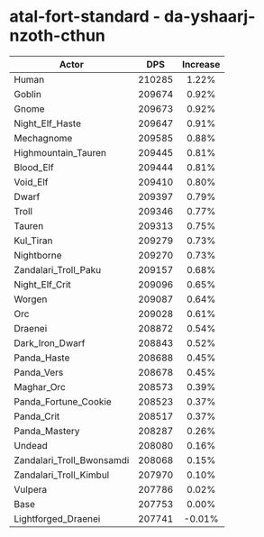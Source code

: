 # atal-fort-standard - da-yshaarj-nzoth-cthun
| Actor | DPS | Increase |
|---|:---:|:---:|
|Human|210285|1.22%|
|Goblin|209674|0.92%|
|Gnome|209673|0.92%|
|Night_Elf_Haste|209647|0.91%|
|Mechagnome|209585|0.88%|
|Highmountain_Tauren|209445|0.81%|
|Blood_Elf|209444|0.81%|
|Void_Elf|209410|0.80%|
|Dwarf|209397|0.79%|
|Troll|209346|0.77%|
|Tauren|209313|0.75%|
|Kul_Tiran|209279|0.73%|
|Nightborne|209270|0.73%|
|Zandalari_Troll_Paku|209157|0.68%|
|Night_Elf_Crit|209096|0.65%|
|Worgen|209087|0.64%|
|Orc|209028|0.61%|
|Draenei|208872|0.54%|
|Dark_Iron_Dwarf|208843|0.52%|
|Panda_Haste|208688|0.45%|
|Panda_Vers|208678|0.45%|
|Maghar_Orc|208573|0.39%|
|Panda_Fortune_Cookie|208523|0.37%|
|Panda_Crit|208517|0.37%|
|Panda_Mastery|208287|0.26%|
|Undead|208080|0.16%|
|Zandalari_Troll_Bwonsamdi|208068|0.15%|
|Zandalari_Troll_Kimbul|207970|0.10%|
|Vulpera|207786|0.02%|
|Base|207753|0.00%|
|Lightforged_Draenei|207741|-0.01%|
